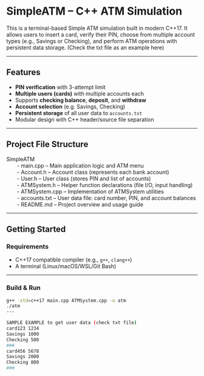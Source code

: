 # SimpleATM – C++ ATM Simulation

This is a terminal-based Simple ATM simulation built in modern C++17. It allows users to insert a card, verify their PIN, choose from multiple account types (e.g., Savings or Checking), and perform ATM operations with persistent data storage. (Check the txt file as an example here)

---

## Features
- **PIN verification** with 3-attempt limit  
- **Multiple users (cards)** with multiple accounts each  
- Supports **checking balance**, **deposit**, and **withdraw**  
- **Account selection** (e.g. Savings, Checking)  
- **Persistent storage** of all user data to `accounts.txt`  
- Modular design with C++ header/source file separation

---
## Project File Structure

SimpleATM  
&emsp;&emsp;- main.cpp – Main application logic and ATM menu  
&emsp;&emsp;- Account.h – Account class (represents each bank account)  
&emsp;&emsp;- User.h – User class (stores PIN and list of accounts)  
&emsp;&emsp;- ATMSystem.h – Helper function declarations (file I/O, input handling)  
&emsp;&emsp;- ATMSystem.cpp – Implementation of ATMSystem utilities  
&emsp;&emsp;- accounts.txt – User data file: card number, PIN, and account balances  
&emsp;&emsp;- README.md – Project overview and usage guide

---

## Getting Started

### Requirements

- C++17 compatible compiler (e.g., `g++`, `clang++`)
- A terminal (Linux/macOS/WSL/Git Bash)

---

### Build & Run

```bash
g++ -std=c++17 main.cpp ATMSystem.cpp -o atm
./atm
---

SAMPLE EXAMPLE to get user data (check txt file)
card123 1234
Savings 1000
Checking 500
###
card456 5678
Savings 2000
Checking 800
###
